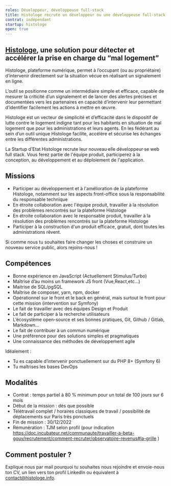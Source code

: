 ```yaml
---
roles: Développeur, développeuse full-stack
title: Histologe recrute un développeur ou une développeuse full-stack senior
contrat: indépendant
startup: histologe
open: true
---
```


## <a href="https://histologe.beta.gouv.fr/">Histologe</a>, une solution pour détecter et accélérer la prise en charge du “mal logement”
Histologe, plateforme numérique, permet à l’occupant (ou au propriétaire) d’intervenir directement sur la situation vécue en réalisant un signalement en ligne.

L’outil se positionne comme un intermédiaire simple et efficace, capable de mesurer la criticité d’un signalement et de lancer des alertes précises et documentées vers les partenaires en capacité d’intervenir leur permettant d’identifier facilement les actions à mettre en œuvre.

Histologe est un vecteur de simplicité et d’efficacité dans le dispositif de lutte contre le logement indigne tant pour les habitants en situation de mal logement que pour les administrations et leurs agents. En les fédérant au sein d’un outil unique Histologe facilite, accélère et sécurise les échanges entre les différentes administrations.

La Startup d'Etat Histologe recrute leur nouveau·elle développeur·se web full stack. Vous ferez partie de l'équipe produit, participerez à la conception, au développement et au déploiement de l'application.

## Missions
* Participer au développement et à l'amélioration de la plateforme Histologe, notamment sur les aspects front-office sous la responsabilité du responsable technique
* En étroite collaboration avec l'équipe produit, travailler à la résolution des problèmes rencontrés sur la plateforme Histologe
* En étroite collaboration avec le responsable produit, travailler à la résolution des problèmes rencontrés sur la plateforme Histologe
* Participer à la construction d'un produit efficace, gratuit, dont toutes les administrations rêvent.

Si comme nous tu souhaites faire changer les choses et construire un nouveau service public, alors rejoins-nous !

## Compétences
* Bonne expérience en JavaScript (Actuellement Stimulus/Turbo)
* Maîtrise d’au moins un framework JS front (Vue,React,etc…)
* Maitrise de SQL/pgSQL
* Maîtrise de composer, yarn, npm, docker
* Opérationnel sur le front et le back en général, mais surtout le front pour cette mission (intervention sur Symfony)
* Le fait de travailler avec des équipes Design et Produit
* Le fait de participer à la recherche utilisateurs
* L’écosystème open-source et ses bonnes pratiques, Git, Github / Gitlab, Markdown…
* Le fait de contribuer à un commun numérique
* Une préférence pour des solutions simples et pragmatiques
* Une connaissance des méthodes de développement agile

Idéalement :
* Tu es capable d’intervenir ponctuellement sur du PHP 8+ (Symfony 6)
* Tu maîtrises les bases DevOps

## Modalités
* Contrat : temps partiel à 80 % minimum pour un total de 100 jours sur 6 mois 
* Début de la mission : dès que possible
* Télétravail complet / horaires classiques de travail / possibilité de déplacements sur Paris très ponctuels
* Fin de mission : 30/12/2022 
* Rémunération : TJM selon profil (pour indication https://doc.incubateur.net/communaute/travailler-a-beta-gouv/recrutement/comment-recruter/observatoire-revenus#la-grille )

## Comment postuler ?
Explique nous par mail pourquoi tu souhaites nous rejoindre et envoie-nous ton CV, un lien vers ton profil LinkedIn ou équivalent à contact@histologe.info.
